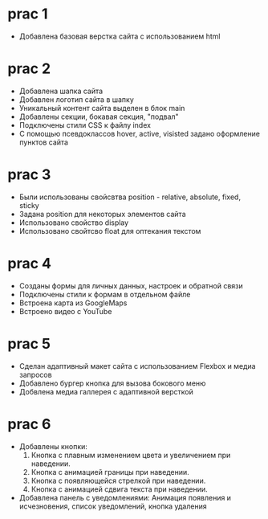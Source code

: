 # prac 1

- Добавлена базовая верстка сайта с использованием html

# prac 2

- Добавлена шапка сайта
- Добавлен логотип сайта в шапку
- Уникальный контент сайта выделен в блок main
- Добавлены секции, бокавая секция, "подвал"
- Подключены стили CSS к файлу index
- С помощью псевдоклассов hover, active, visisted задано оформление пунктов сайта

# prac 3

- Были использованы свойсвтва position - relative, absolute, fixed, sticky
- Задана position для некоторых элементов сайта
- Использовано свойство display
- Использовано свойтсво float для оптекания текстом

# prac 4

- Созданы формы для личных данных, настроек и обратной связи
- Подключены стили к формам в отдельном файле
- Встроена карта из GoogleMaps
- Встроено видео с YouTube

# prac 5

- Сделан адаптивный макет сайта с использованием Flexbox и медиа запросов
- Добавлено бургер кнопка для вызова бокового меню
- Добвлена медиа галлерея с адаптивной версткой

# prac 6

- Добавлены кнопки:
    1.	Кнопка с плавным изменением цвета и увеличением при наведении.
    2.	Кнопка с анимацией границы при наведении.
    3.	Кнопка с появляющейся стрелкой при наведении.
    4.	Кнопка с анимацией сдвига текста при наведении.
- Добавлена панель с уведомлениями: Анимация появления и исчезновения, список уведомлений, кнопка удаления